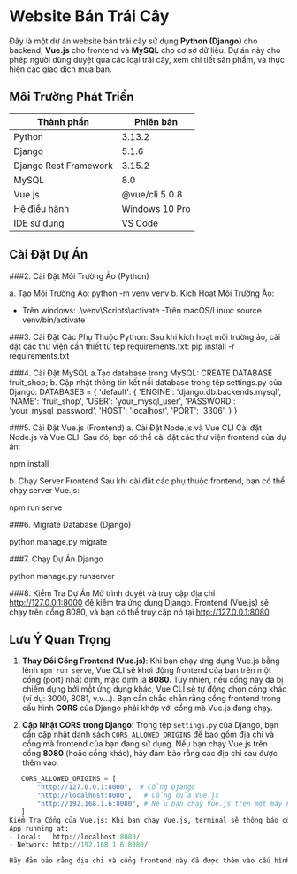 # Website Bán Trái Cây
Đây là một dự án website bán trái cây sử dụng **Python (Django)** cho backend, **Vue.js** cho frontend và **MySQL** cho cơ sở dữ liệu. Dự án này cho phép người dùng duyệt qua các loại trái cây, xem chi tiết sản phẩm, và thực hiện các giao dịch mua bán.
## Môi Trường Phát Triển

| Thành phần               | Phiên bản     |
|--------------------------|---------------|
| Python                   | 3.13.2        |
| Django                   | 5.1.6         |
| Django Rest Framework    | 3.15.2        |
| MySQL                    | 8.0           |
| Vue.js                   | @vue/cli 5.0.8 |
| Hệ điều hành             | Windows 10 Pro|
| IDE sử dụng              | VS Code       |
## Cài Đặt Dự Án
###2. Cài Đặt Môi Trường Ảo (Python)

a. Tạo Môi Trường Ảo:
python -m venv venv
b. Kích Hoạt Môi Trường Ảo:
- Trên windows:
.\venv\Scripts\activate
-Trên macOS/Linux:
source venv/bin/activate

###3. Cài Đặt Các Phụ Thuộc Python:
Sau khi kích hoạt môi trường ảo, cài đặt các thư viện cần thiết từ tệp requirements.txt:
pip install -r requirements.txt

###4. Cài Đặt MySQL
a.Tạo database trong MySQL:
CREATE DATABASE fruit_shop;
b. Cập nhật thông tin kết nối database trong tệp settings.py của Django:
DATABASES = {
    'default': {
        'ENGINE': 'django.db.backends.mysql',
        'NAME': 'fruit_shop',
        'USER': 'your_mysql_user',
        'PASSWORD': 'your_mysql_password',
        'HOST': 'localhost',
        'PORT': '3306',
    }
}

###5. Cài Đặt Vue.js (Frontend)
a. Cài Đặt Node.js và Vue CLI
Cài đặt Node.js và Vue CLI. Sau đó, bạn có thể cài đặt các thư viện frontend của dự án:

npm install

b. Chạy Server Frontend
Sau khi cài đặt các phụ thuộc frontend, bạn có thể chạy server Vue.js:

npm run serve

###6. Migrate Database (Django)

python manage.py migrate

###7. Chạy Dự Án Django
 
python manage.py runserver

###8. Kiểm Tra Dự Án
Mở trình duyệt và truy cập địa chỉ http://127.0.0.1:8000 để kiểm tra ứng dụng Django.
Frontend (Vue.js) sẽ chạy trên cổng 8080, và bạn có thể truy cập nó tại http://127.0.0.1:8080.

## Lưu Ý Quan Trọng

1. **Thay Đổi Cổng Frontend (Vue.js)**:
   Khi bạn chạy ứng dụng Vue.js bằng lệnh `npm run serve`, Vue CLI sẽ khởi động frontend của bạn trên một cổng (port) nhất định, mặc định là **8080**. Tuy nhiên, nếu cổng này đã bị chiếm dụng bởi một ứng dụng khác, Vue CLI sẽ tự động chọn cổng khác (ví dụ: 3000, 8081, v.v...). Bạn cần chắc chắn rằng cổng frontend trong cấu hình **CORS** của Django phải khớp với cổng mà Vue.js đang chạy.

2. **Cập Nhật CORS trong Django**:
   Trong tệp `settings.py` của Django, bạn cần cập nhật danh sách `CORS_ALLOWED_ORIGINS` để bao gồm địa chỉ và cổng mà frontend của bạn đang sử dụng. Nếu bạn chạy Vue.js trên cổng **8080** (hoặc cổng khác), hãy đảm bảo rằng các địa chỉ sau được thêm vào:
```python
   CORS_ALLOWED_ORIGINS = [
       "http://127.0.0.1:8000",  # Cổng Django
       "http://localhost:8080",   # Cổng của Vue.js
       "http://192.168.1.6:8080", # Nếu bạn chạy Vue.js trên một máy khác trong mạng LAN
   ]
Kiểm Tra Cổng của Vue.js: Khi bạn chạy Vue.js, terminal sẽ thông báo cổng mà ứng dụng đang sử dụng. Ví dụ:
App running at:
- Local:   http://localhost:8080/
- Network: http://192.168.1.6:8080/

Hãy đảm bảo rằng địa chỉ và cổng frontend này đã được thêm vào cấu hình CORS_ALLOWED_ORIGINS của Django.

